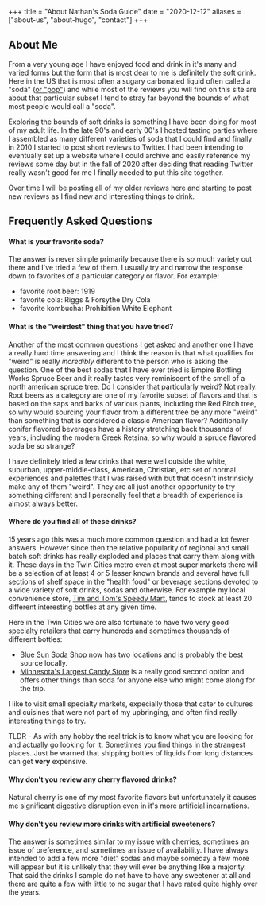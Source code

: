 +++
title = "About Nathan's Soda Guide"
date = "2020-12-12"
aliases = ["about-us", "about-hugo", "contact"]
+++

## About Me

From a very young age I have enjoyed food and drink in it's many and varied forms but the form that is most dear to me is definitely the soft drink. Here in the US that is most often a sugary carbonated liquid often called a "soda" ([or "pop"](https://en.wikipedia.org/wiki/Names_for_soft_drinks_in_the_United_States)) and while most of the reviews you will find on this site are about that particular subset I tend to stray far beyond the bounds of what most people would call a "soda".

Exploring the bounds of soft drinks is something I have been doing for most of my adult life. In the late 90's and early 00's I hosted tasting parties where I assembled as many different varieties of soda that I could find and finally in 2010 I started to post short reviews to Twitter. I had been intending to eventually set up a website where I could archive and easily reference my reviews some day but in the fall of 2020 after deciding that reading Twitter really wasn't good for me I finally needed to put this site together.

Over time I will be posting all of my older reviews here and starting to post new reviews as I find new and interesting things to drink.

## Frequently Asked Questions

#### What is your fravorite soda?
The answer is never simple primarily because there is _so_ much variety out there and I've tried a few of them. I usually try and narrow the response down to favorites of a particular category or flavor. For example:
- favorite root beer: 1919
- favorite cola: Riggs & Forsythe Dry Cola
- favorite kombucha: Prohibition White Elephant

#### What is the "weirdest" thing that you have tried?
Another of the most common questions I get asked and another one I have a really hard time answering and I think the reason is that what qualifies for "weird" is really _incredibly_ different to the person who is asking the question. One of the best sodas that I have ever tried is Empire Bottling Works Spruce Beer and it really tastes very reminiscent of the smell of a north american spruce tree. Do I consider that particularly weird? Not really. Root beers as a category are one of my favorite subset of flavors and that is based on the saps and barks of various plants, including the Red Birch tree, so why would sourcing your flavor from a different tree be any more "weird" than something that is considered a classic American flavor? Additionally conifer flavored beverages have a history stretching back thousands of years, including the modern Greek Retsina, so why would a spruce flavored soda be so strange?

I have definitely tried a few drinks that were well outside the white, suburban, upper-middle-class, American, Christian, etc set of normal experiences and palettes that I was raised with but that doesn't instrinsicly make any of them "weird". They are all just another opportunity to try something different and I personally feel that a breadth of experience is almost always better.

#### Where do you find all of these drinks?
15 years ago this was a much more common question and had a lot fewer answers. However since then the relative popularity of regional and small batch soft drinks has really exploded and places that carry them along with it. These days in the Twin Cities metro even at most super markets there will be a selection of at least 4 or 5 lesser known brands and several have full sections of shelf space in the "health food" or beverage sections devoted to a wide variety of soft drinks, sodas and otherwise. For example my local convenience store, [Tim and Tom's Speedy Mart](https://timandtomsspeedymarket.com), tends to stock at least 20 different interesting bottles at any given time.

Here in the Twin Cities we are also fortunate to have two very good specialty retailers that carry hundreds and sometimes thousands of different bottles:
- [Blue Sun Soda Shop](https://bluesunsodashop.com/) now has two locations and is probably the best source locally.
- [Minnesota's Largest Candy Store](https://g.page/MinnesotasLargestCandyStore?share) is a really good second option and offers other things than soda for anyone else who might come along for the trip.

I like to visit small specialty markets, expecially those that cater to cultures and cuisines that were not part of my upbringing, and often find really interesting things to try.

TLDR - As with any hobby the real trick is to know what you are looking for and actually go looking for it. Sometimes you find things in the strangest places. Just be warned that shipping bottles of liquids from long distances can get **very** expensive.

#### Why don't you review any cherry flavored drinks?

Natural cherry is one of my most favorite flavors but unfortunately it causes me significant digestive disruption even in it's more artificial incarnations.

#### Why don't you review more drinks with artificial sweeteners?

The answer is sometimes similar to my issue with cherries, sometimes an issue of preference, and sometimes an issue of availability. I have always intended to add a few more "diet" sodas and maybe someday a few more will appear but it is unlikely that they will ever be anything like a majority. That said the drinks I sample do not have to have any sweetener at all and there are quite a few with little to no sugar that I have rated quite highly over the years.